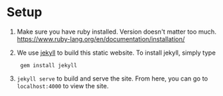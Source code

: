 Setup
=====

1. Make sure you have ruby installed. Version doesn't matter too much. https://www.ruby-lang.org/en/documentation/installation/

2. We use [jekyll](http://jekyllrb.com/) to build this static website. To install jekyll, simply type
  
        gem install jekyll

3. `jekyll serve` to build and serve the site. From here, you can go to `localhost:4000` to view the site.
